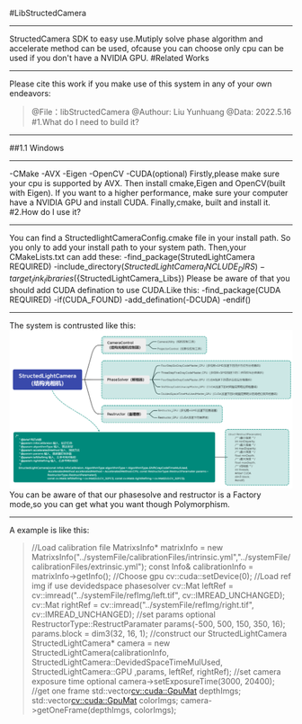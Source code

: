 #LibStructedCamera
***
StructedCamera SDK to easy use.Mutiply solve phase algorithm and accelerate method can be used,
ofcause you can choose only cpu can be used if you don't have a NVIDIA GPU.
#Related Works
***
Please cite this work if you make use of this system in any of your own endeavors:
>@File：libStructedCamera
>@Authour: Liu Yunhuang
>@Data: 2022.5.16
#1.What do I need to build it?
***
##1.1 Windows
***
-CMake
-AVX
-Eigen
-OpenCV
-CUDA(optional)
Firstly,please make sure your cpu is supported by AVX.
Then install cmake,Eigen and OpenCV(built with Eigen).
If you want to a higher performance, make sure your computer have a NVIDIA GPU and install CUDA.
Finally,cmake, built and install it.
#2.How do I use it?
***
You can find a StructedlightCameraConfig.cmake file in your install path.
So you only to add your install path to your system path.
Then,your CMakeLists.txt can add these:
-find_package(StrutedLightCamera REQUIRED)
-include_directory(${StructedLightCamera_INCLUDE_DIRS})
-target_link_libraries(${StructedLightCamera_Libs})
Please be aware of that you should add CUDA defination to use CUDA.Like this:
-find_package(CUDA REQUIRED)
-if(CUDA_FOUND)
    -add_defination(-DCUDA)
-endif()
***
The system is contrusted like this:
![StructedLightCamera System](./StructedLightCamera.png)
You can be aware of that our phasesolve and restructor is a Factory mode,so you can get what you want though
Polymorphism.
***
A example is like this:
>//Load calibration file
>MatrixsInfo* matrixInfo = new MatrixsInfo("../systemFile/calibrationFiles/intrinsic.yml","../systemFile/  calibrationFiles/extrinsic.yml");
>const Info& calibrationInfo = matrixInfo->getInfo();
>//Choose gpu
>cv::cuda::setDevice(0);
>//Load ref img if use devidedspace phasesolver
>cv::Mat leftRef = cv::imread("../systemFile/refImg/left.tif", cv::IMREAD_UNCHANGED);
>cv::Mat rightRef = cv::imread("../systemFile/refImg/right.tif", cv::IMREAD_UNCHANGED);
>//set params optional
>RestructorType::RestructParamater params(-500, 500, 150, 350, 16);
>params.block = dim3(32, 16, 1);
>//construct our StructedLightCamera
>StructedLightCamera* camera = new StructedLightCamera(calibrationInfo, StructedLightCamera::DevidedSpaceTimeMulUsed, StructedLightCamera::GPU ,params, leftRef, rightRef);
>//set camera exposure time optional
>camera->setExposureTime(3000, 20400);
>//get one frame
>std::vector<cv::cuda::GpuMat> depthImgs;
>std::vector<cv::cuda::GpuMat> colorImgs;
>camera->getOneFrame(depthImgs, colorImgs);



